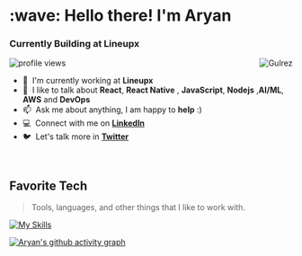 <!---
gilly8070/gilly8070 is a ✨ special ✨ repository because its `README.md` (this file) appears on your GitHub profile.
You can click the Preview link to take a look at your changes.
--->



<h1 align="left" id="Gulrez-title">:wave: Hello there! I'm Aryan</h1>
<h3 align="left">Currently Building at Lineupx </h3>

<img alt = "profile views" src="https://komarev.com/ghpvc/?username=gilly8070&color=brightgreen">  
<a href="#Gulrez-title">
  <img src="https://github-readme-streak-stats.herokuapp.com?user=gilly8070&theme=dark&date_format=j%20M%5B%20Y%5D" alt="Gulrez" align="right" />
</a>

- :office: &nbsp;I'm currently working at **Lineupx**
- :speech_balloon: &nbsp;I like to talk about **React**, **React Native** , **JavaScript**, **Nodejs** ,**AI/ML**, **AWS** and **DevOps**
- :mailbox: &nbsp;Ask me about anything, I am happy to **help** :)
- :computer: &nbsp;Connect with me on **[LinkedIn]**
- :bird: &nbsp;Let's talk more in **[Twitter]**

<br>

<h2 align="left" id="Gulrez-tech">Favorite Tech</h2>

> Tools, languages, and other things that I like to work with.

[![My Skills](https://skillicons.dev/icons?i=js,express,nextjs,react,c,cpp,docker,kubernetes,aws,nodejs,figma,git,vscode,cloudflare,html,css,vim,nginx,grafana,prometheus,python,sass,bootstrap,styledcomponents,tailwind,redis,mongodb,mysql,linux,deno,cloudflare,bash,solidity&theme=light)](https://skillicons.dev)

[linkedin]: https://www.linkedin.com/in/aryan-khan-aaba6721a/ "LinkedIn"
[twitter]: https://twitter.com/AryanKh77599846 "Twitter"
[![Aryan's github activity graph](https://activity-graph.herokuapp.com/graph?username=gilly8070&theme=react-dark)](https://github.com/gilly8070)
